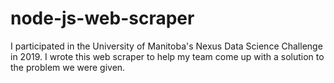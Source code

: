 # node-js-web-scraper
I participated in the University of Manitoba's Nexus Data Science Challenge in 2019. I wrote this web scraper to help my team come up with a solution to the problem we were given.
